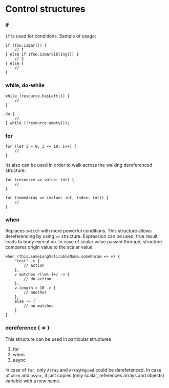 # Control structures

### if
`if` is used for conditions.
Sample of usage:

```
if (foo.isBar()) {
    // 1
} else if (foo.isBarSibling()) {
    // 2
} else {
    //
}
```

### while, do-while
```
while (resource.hasLeft()) {
    //
}

do {
    //
} while (!resource.empty());
```

### for
```
for (let i = 0; i <= 10; i++) {
    //
}
```
Its also can be used in order to walk across the walking dereferenced structure:
```
for (resource => value: int) {
    //
}

for (someArray => (value: int, index: int)) {
    //
} 
```


### when
Replaces `switch` with more powerful conditions. This structure allows dereferencing by using `=>` structure.
Expression can be used, true result leads to body execution. In case of scalar value passed through,
structure compares origin value to the scalar value.
```
when (this.someLongValirableName.someParam => v) {
    "test" -> {
        // action
    },
    v matches /[\w\-]+/ -> {
        // do action 
    },
    v.length > 10 -> {
        // another
    },
    else -> {
        // no matches
    }
}
```

### dereference ( => )
This structure can be used in particular structures
1) for
2) when
3) async

In case of `for`, only `Array` and `ArrayMapped` could be dereferenced.
In case of `when` and `async`, it just copies (only scalar, references arrays and objects) variable with a new name. 
 